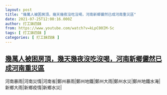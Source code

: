 ```yaml
---
layout: post
title: "幾萬人被困房頂，幾天幾夜沒吃沒喝，河南新鄉儼然已成河南重災區"
date: 2021-07-25T12:00:16.000Z
author: 打工妹四妹
from: https://www.youtube.com/watch?v=kLpC00IM-Sc
tags: [ 打工妹四妹 ]
categories: [ 打工妹四妹 ]
---
```

<!--1627214416000-->
[幾萬人被困房頂，幾天幾夜沒吃沒喝，河南新鄉儼然已成河南重災區](https://www.youtube.com/watch?v=kLpC00IM-Sc)
------

<div>
河南暴雨|河南災情|河南省|鄭州暴雨|鄭州地鐵|鄭州大雨|鄭州水災|鄭州地鐵水淹|新鄉大雨|新鄉疫情|新鄉水災|
</div>
